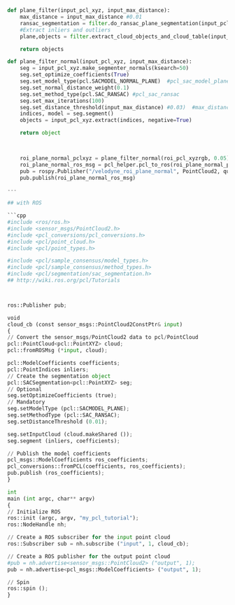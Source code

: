 # 



```python 

def plane_filter(input_pcl_xyz, input_max_distance):
    max_distance = input_max_distance #0.01
    ransac_segmentation = filter.do_ransac_plane_segmentation(input_pcl_xyz,pcl.SACMODEL_PLANE,pcl.SAC_RANSAC,max_distance)
    #Extract inliers and outliers
    plane,objects = filter.extract_cloud_objects_and_cloud_table(input_pcl_xyz,ransac_segmentation )

    return objects

def plane_filter_normal(input_pcl_xyz, input_max_distance):
    seg = input_pcl_xyz.make_segmenter_normals(ksearch=50)
    seg.set_optimize_coefficients(True)
    seg.set_model_type(pcl.SACMODEL_NORMAL_PLANE)  #pcl_sac_model_plane
    seg.set_normal_distance_weight(0.1)
    seg.set_method_type(pcl.SAC_RANSAC) #pcl_sac_ransac
    seg.set_max_iterations(100)
    seg.set_distance_threshold(input_max_distance) #0.03)  #max_distance
    indices, model = seg.segment()
    objects = input_pcl_xyz.extract(indices, negative=True)

    return object
    


    roi_plane_normal_pclxyz = plane_filter_normal(roi_pcl_xyzrgb, 0.05)  # 바닥 제거(RANSAC) 
    roi_plane_normal_ros_msg = pcl_helper.pcl_to_ros(roi_plane_normal_pclxyz) #PCL을 ROS 메시지로 변경 
    pub = rospy.Publisher("/velodyne_roi_plane_normal", PointCloud2, queue_size=1)
    pub.publish(roi_plane_normal_ros_msg)

---

## with ROS

```cpp
#include <ros/ros.h>
#include <sensor_msgs/PointCloud2.h>
#include <pcl_conversions/pcl_conversions.h>
#include <pcl/point_cloud.h>
#include <pcl/point_types.h>

#include <pcl/sample_consensus/model_types.h>
#include <pcl/sample_consensus/method_types.h>
#include <pcl/segmentation/sac_segmentation.h>
## http://wiki.ros.org/pcl/Tutorials



ros::Publisher pub;

void
cloud_cb (const sensor_msgs::PointCloud2ConstPtr& input)
{
// Convert the sensor_msgs/PointCloud2 data to pcl/PointCloud
pcl::PointCloud<pcl::PointXYZ> cloud;
pcl::fromROSMsg (*input, cloud);

pcl::ModelCoefficients coefficients;
pcl::PointIndices inliers;
// Create the segmentation object
pcl::SACSegmentation<pcl::PointXYZ> seg;
// Optional
seg.setOptimizeCoefficients (true);
// Mandatory
seg.setModelType (pcl::SACMODEL_PLANE);
seg.setMethodType (pcl::SAC_RANSAC);
seg.setDistanceThreshold (0.01);

seg.setInputCloud (cloud.makeShared ());
seg.segment (inliers, coefficients);

// Publish the model coefficients
pcl_msgs::ModelCoefficients ros_coefficients;
pcl_conversions::fromPCL(coefficients, ros_coefficients);
pub.publish (ros_coefficients);
}

int
main (int argc, char** argv)
{
// Initialize ROS
ros::init (argc, argv, "my_pcl_tutorial");
ros::NodeHandle nh;

// Create a ROS subscriber for the input point cloud
ros::Subscriber sub = nh.subscribe ("input", 1, cloud_cb);

// Create a ROS publisher for the output point cloud
#pub = nh.advertise<sensor_msgs::PointCloud2> ("output", 1);
pub = nh.advertise<pcl_msgs::ModelCoefficients> ("output", 1);

// Spin
ros::spin ();
}
```